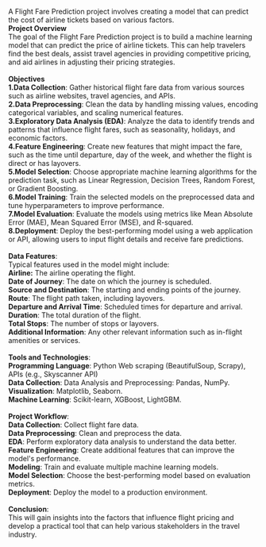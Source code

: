 A Flight Fare Prediction project involves creating a model that can predict the cost of airline tickets based on various factors.<br>
**Project Overview**<br>
The goal of the Flight Fare Prediction project is to build a machine learning model that can predict the price of airline tickets. This can help travelers find the best deals, assist travel agencies in providing competitive pricing, and aid airlines in adjusting their pricing strategies.<br><br>
**Objectives**<br>
**1.Data Collection**: Gather historical flight fare data from various sources such as airline websites, travel agencies, and APIs.<br>
**2.Data Preprocessing**: Clean the data by handling missing values, encoding categorical variables, and scaling numerical features.<br>
**3.Exploratory Data Analysis (EDA)**:  Analyze  the data to identify trends and patterns that influence flight fares, such as seasonality, holidays, and economic factors.<br>
**4.Feature Engineering**: Create new features that might impact the fare, such as the time until departure, day of the week, and whether the flight is direct or has layovers.<br>
**5.Model Selection**: Choose appropriate machine learning algorithms for the prediction task, such as Linear Regression, Decision Trees, Random Forest, or Gradient Boosting.<br>
**6.Model Training**: Train the selected models on the preprocessed data and tune hyperparameters to improve performance.<br>
**7.Model Evaluation**: Evaluate the models using metrics like Mean Absolute Error (MAE), Mean Squared Error (MSE), and R-squared.<br>
**8.Deployment**: Deploy the best-performing model using a web application or API, allowing users to input flight details and receive fare predictions.<br><br>
**Data Features**:<br>
Typical features used in the model might include:<br>
**Airline:** The airline operating the flight.<br>
**Date of Journey**: The date on which the journey is scheduled.<br>
**Source and Destination**: The starting and ending points of the journey.<br>
**Route**: The flight path taken, including layovers.<br>
**Departure and Arrival Time**: Scheduled times for departure and arrival.<br>
**Duration**: The total duration of the flight.<br>
**Total Stops**: The number of stops or layovers.<br>
**Additional Information**: Any other relevant information such as in-flight amenities or services.<br><br>
**Tools and Technologies**:<br>
**Programming Language**: Python
Web scraping (BeautifulSoup, Scrapy), APIs (e.g., Skyscanner API)<br>
**Data Collection**: Data Analysis and Preprocessing: Pandas, NumPy.<br>
**Visualization**: Matplotlib, Seaborn.<br>
**Machine Learning**: Scikit-learn, XGBoost, LightGBM.<br><br>
**Project Workflow**:<br>
**Data Collection**: Collect flight fare data.<br>
**Data Preprocessing**: Clean and preprocess the data.<br>
**EDA**: Perform exploratory data analysis to understand the data better.<br>
**Feature Engineering**: Create additional features that can improve the model's performance.<br>
**Modeling**: Train and evaluate multiple machine learning models.<br>
**Model Selection**: Choose the best-performing model based on evaluation metrics.<br>
**Deployment**: Deploy the model to a production environment.<br><br>
**Conclusion**:<br>
This will gain insights into the factors that influence flight pricing and develop a practical tool that can help various stakeholders in the travel industry.<br>
